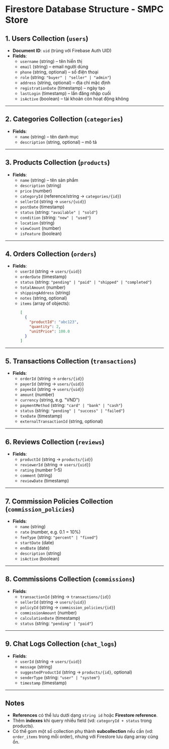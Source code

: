 # Firestore Database Structure - SMPC Store

## 1. Users Collection (`users`)
- **Document ID**: `uid` (trùng với Firebase Auth UID)
- **Fields**:
  - `username` (string) – tên hiển thị
  - `email` (string) – email người dùng
  - `phone` (string, optional) – số điện thoại
  - `role` (string: `"buyer" | "seller" | "admin"`)
  - `address` (string, optional) – địa chỉ mặc định
  - `registrationDate` (timestamp) – ngày tạo
  - `lastLogin` (timestamp) – lần đăng nhập cuối
  - `isActive` (boolean) – tài khoản còn hoạt động không

---

## 2. Categories Collection (`categories`)
- **Fields**:
  - `name` (string) – tên danh mục
  - `description` (string, optional) – mô tả

---

## 3. Products Collection (`products`)
- **Fields**:
  - `name` (string) – tên sản phẩm
  - `description` (string)
  - `price` (number)
  - `categoryId` (reference/string → `categories/{id}`)
  - `sellerId` (string → `users/{uid}`)
  - `postDate` (timestamp)
  - `status` (string: `"available" | "sold"`)
  - `condition` (string: `"new" | "used"`)
  - `location` (string)
  - `viewCount` (number)
  - `isFeature` (boolean)

---

## 4. Orders Collection (`orders`)
- **Fields**:
  - `userId` (string → `users/{uid}`)
  - `orderDate` (timestamp)
  - `status` (string: `"pending" | "paid" | "shipped" | "completed"`)
  - `totalAmount` (number)
  - `shippingAddress` (string)
  - `notes` (string, optional)
  - `items` (array of objects):
    ```json
    [
      {
        "productId": "abc123",
        "quantity": 2,
        "unitPrice": 100.0
      }
    ]
    ```

---

## 5. Transactions Collection (`transactions`)
- **Fields**:
  - `orderId` (string → `orders/{id}`)
  - `payerId` (string → `users/{uid}`)
  - `payeeId` (string → `users/{uid}`)
  - `amount` (number)
  - `currency` (string, e.g. "VND")
  - `paymentMethod` (string: `"card" | "bank" | "cash"`)
  - `status` (string: `"pending" | "success" | "failed"`)
  - `txnDate` (timestamp)
  - `externalTransactionId` (string, optional)

---

## 6. Reviews Collection (`reviews`)
- **Fields**:
  - `productId` (string → `products/{id}`)
  - `reviewerId` (string → `users/{uid}`)
  - `rating` (number 1–5)
  - `comment` (string)
  - `reviewDate` (timestamp)

---

## 7. Commission Policies Collection (`commission_policies`)
- **Fields**:
  - `name` (string)
  - `rate` (number, e.g. 0.1 = 10%)
  - `feeType` (string: `"percent" | "fixed"`)
  - `startDate` (date)
  - `endDate` (date)
  - `description` (string)
  - `isActive` (boolean)

---

## 8. Commissions Collection (`commissions`)
- **Fields**:
  - `transactionId` (string → `transactions/{id}`)
  - `sellerId` (string → `users/{uid}`)
  - `policyId` (string → `commission_policies/{id}`)
  - `commissionAmount` (number)
  - `calculationDate` (timestamp)
  - `status` (string: `"pending" | "paid"`)

---

## 9. Chat Logs Collection (`chat_logs`)
- **Fields**:
  - `userId` (string → `users/{uid}`)
  - `message` (string)
  - `suggestedProductId` (string → `products/{id}`, optional)
  - `senderType` (string: `"user" | "system"`)
  - `timestamp` (timestamp)

---

## Notes
- **References** có thể lưu dưới dạng `string id` hoặc **Firestore reference**.  
- Thêm **indexes** khi query nhiều field (vd: `categoryId + status` trong products).  
- Có thể gom một số collection phụ thành **subcollection** nếu cần (vd: `order_items` trong mỗi order), nhưng với Firestore lưu dạng array cũng ổn.

